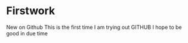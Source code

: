 # Firstwork
New on Github
This is the first time I am trying out GITHUB
I hope to be good in due time
